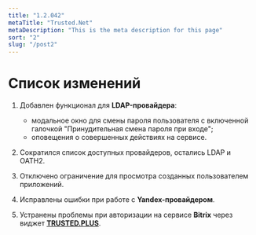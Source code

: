 ```yaml
---
title: "1.2.042"
metaTitle: "Trusted.Net"
metaDescription: "This is the meta description for this page"
sort: "2"
slug: "/post2"
---
```


# Список изменений

1. Добавлен функционал для **LDAP-провайдера**:
   
   <!--- авторегистрация в [**Trusted.ID**](https://id.trusted.plus);-->
   - модальное окно для смены пароля пользователя с включенной  галочкой "Принудительная смена пароля при входе";
   - оповещения о совершенных действиях на сервисе.

2. Сократился список доступных провайдеров, остались LDAP и OATH2.
   
3. Отключено ограничение для просмотра созданных пользователем приложений.

4. Исправлены ошибки при работе с **Yandex-провайдером**.
   
5. Устранены проблемы при авторизации на сервисе **Bitrix** через виджет [**TRUSTED.PLUS**](https://id.trusted.plus).
   
